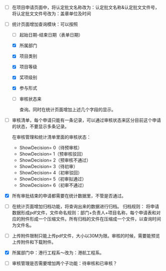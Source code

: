 - [ ] 在项目申请页面中，将认定批文名称改为：认定批文名称&认定批文文件号，将认定批文文件号改为：盖章单位及时间

- [ ] 统计页面增加查询模块：可以按照

  - [ ] 起始日期-结束日期（表单日期）

  - [x] 所属部门

  - [x] 项目类别

  - [x] 项目等级

  - [x] 奖项级别

  - [x] 参与形式

  - [ ] 审核状态来

    查询。同时在统计页面增加上述几个字段的显示。

- [ ] 审核清单，每个申请只能有一条记录，可以通过审核状态来区分目前这个申请的状态，不要显示多条记录。

  在审核管理和统计清单里面的审核状态：

  -  ShowDecision= 0（待预审核）
  -  ShowDecision= 1（预审核驳回）
  -  ShowDecision= 2（预审核不通过）
  -  ShowDecision= 3（待初审）
  -  ShowDecision= 4（初审驳回）
  -  ShowDecision= 5（初审拟通过）
  -  ShowDecision= 6（初审不通过）

- [x] 所有审批结束的申请都需要在统计数据里，不管是否通过。

- [ ] 在统计页面增加归档功能，将查询出来的数据进行归档。
  	归档规则：
  	将申请数据形成pdf文件，文件命名规则：部门+负责人+项目名称，每个申请表和对应的附件形成一个压缩文件。所有归档的文件在压缩成一个文件，以查询时间为文件名。

- [ ] 上传附件限制只能上传pdf文件，大小以30M为限。审核的时候，需要能预览上传附件和下载附件。

- [x] 所属部门中：港行工程系～改为：港航工程系。

- [ ] 审核管理是否需要增加两个子功能：待审核和已审核？

